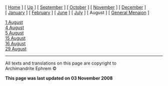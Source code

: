 \[ [Home](index.md) \] \[ [Up](menaion.md) \]
\[ [September](sep-int.md) \] \[ [October](oct-int.md) \]
\[ [November](nov-int.md) \] \[ [December](dec-int.md) \]
\[ [January](jan-int.md) \] \[ [February](february.md) \]
\[ [June](Menaion-June.md) \] \[ [July](july1.md) \] \[ August \]
\[ [General Menaion](general.md) \]

[1 August](1august.md)  
[4 August](4august.md)  
[5 August](5_august.md)  
[15 August](15aug.md)  
[16 August](16august.md)  
[29 August](29_august.md)

-----

All texts and translations on this page are copyright to  
Archimandrite Ephrem ©

**This page was last updated on 03 November 2008**

